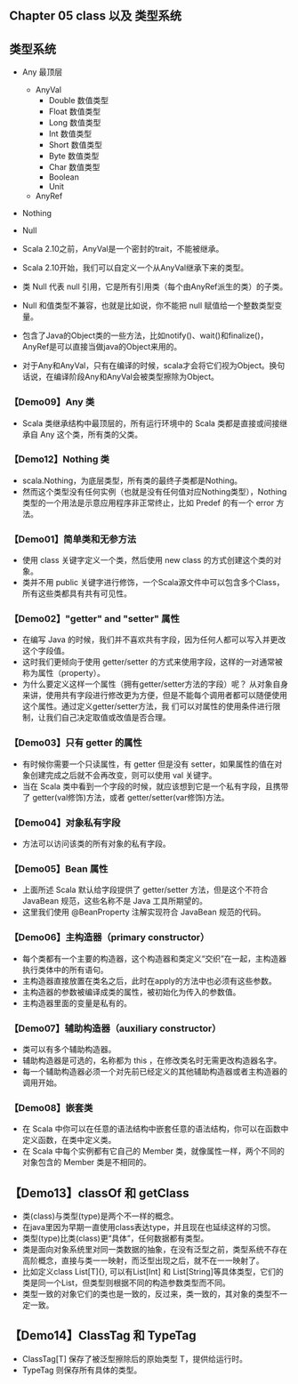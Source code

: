 ## Chapter 05 class  以及 类型系统

## 类型系统

- Any 最顶层
  - AnyVal
    - Double 数值类型
    - Float  数值类型
    - Long   数值类型
    - Int    数值类型
    - Short  数值类型
    - Byte   数值类型
    - Char   数值类型
    - Boolean
    - Unit
  - AnyRef
- Nothing
- Null

- Scala 2.10之前，AnyVal是一个密封的trait，不能被继承。
- Scala 2.10开始，我们可以自定义一个从AnyVal继承下来的类型。
- 类 Null 代表 null 引用，它是所有引用类（每个由AnyRef派生的类）的子类。
- Null 和值类型不兼容，也就是比如说，你不能把 null 赋值给一个整数类型变量。
- 包含了Java的Object类的一些方法，比如notify()、wait()和finalize()，AnyRef是可以直接当做java的Object来用的。
- 对于Any和AnyVal，只有在编译的时候，scala才会将它们视为Object。换句话说，在编译阶段Any和AnyVal会被类型擦除为Object。

### 【Demo09】Any 类

- Scala 类继承结构中最顶层的，所有运行环境中的 Scala 类都是直接或间接继承自 Any 这个类，所有类的父类。

### 【Demo12】Nothing 类

- scala.Nothing，为底层类型，所有类的最终子类都是Nothing。
- 然而这个类型没有任何实例（也就是没有任何值对应Nothing类型），Nothing 类型的一个用法是示意应用程序非正常终止，比如 Predef 的有一个 error 方法。

### 【Demo01】简单类和无参方法

- 使用 class 关键字定义一个类，然后使用 new class 的方式创建这个类的对象。
- 类并不用 public 关键字进行修饰，一个Scala源文件中可以包含多个Class，所有这些类都具有共有可见性。

### 【Demo02】"getter" and "setter" 属性

- 在编写 Java 的时候，我们并不喜欢共有字段，因为任何人都可以写入并更改这个字段值。
- 这时我们更倾向于使用 getter/setter 的方式来使用字段，这样的一对通常被称为属性（property）。
- 为什么要定义这样一个属性（拥有getter/setter方法的字段）呢？
  从对象自身来讲，使用共有字段进行修改更为方便，但是不能每个调用者都可以随便使用这个属性。通过定义getter/setter方法，我
  们可以对属性的使用条件进行限制，让我们自己决定取值或改值是否合理。

### 【Demo03】只有 getter 的属性

- 有时候你需要一个只读属性，有 getter 但是没有 setter，如果属性的值在对象创建完成之后就不会再改变，则可以使用 val 关键字。
- 当在 Scala 类中看到一个字段的时候，就应该想到它是一个私有字段，且携带了 getter(val修饰)方法，或者 getter/setter(var修饰)方法。

### 【Demo04】对象私有字段

- 方法可以访问该类的所有对象的私有字段。

### 【Demo05】Bean 属性

- 上面所述 Scala 默认给字段提供了 getter/setter 方法，但是这个不符合 JavaBean 规范，这些名称不是 Java 工具所期望的。
- 这里我们使用 @BeanProperty 注解实现符合 JavaBean 规范的代码。

### 【Demo06】主构造器（primary constructor）

- 每个类都有一个主要的构造器，这个构造器和类定义“交织”在一起，主构造器执行类体中的所有语句。
- 主构造器直接放置在类名之后，此时在apply的方法中也必须有这些参数。
- 主构造器的参数被编译成类的属性，被初始化为传入的参数值。
- 主构造器里面的变量是私有的。
    
### 【Demo07】辅助构造器（auxiliary constructor）

- 类可以有多个辅助构造器。
- 辅助构造器是可选的，名称都为 this ，在修改类名时无需更改构造器名字。
- 每一个辅助构造器必须一个对先前已经定义的其他辅助构造器或者主构造器的调用开始。

### 【Demo08】嵌套类

- 在 Scala 中你可以在任意的语法结构中嵌套任意的语法结构，你可以在函数中定义函数，在类中定义类。
- 在 Scala 中每个实例都有它自己的 Member 类，就像属性一样，两个不同的对象包含的 Member 类是不相同的。
  
## 【Demo13】classOf 和 getClass

- 类(class)与类型(type)是两个不一样的概念。
- 在java里因为早期一直使用class表达type，并且现在也延续这样的习惯。
- 类型(type)比类(class)更“具体”，任何数据都有类型。
- 类是面向对象系统里对同一类数据的抽象，在没有泛型之前，类型系统不存在高阶概念，直接与类一一映射，而泛型出现之后，就不在一一映射了。
- 比如定义class List[T]{}, 可以有List[Int] 和 List[String]等具体类型，它们的类是同一个List，但类型则根据不同的构造参数类型而不同。
- 类型一致的对象它们的类也是一致的，反过来，类一致的，其对象的类型不一定一致。

## 【Demo14】ClassTag 和 TypeTag

- ClassTag[T] 保存了被泛型擦除后的原始类型 T，提供给运行时。
- TypeTag 则保存所有具体的类型。